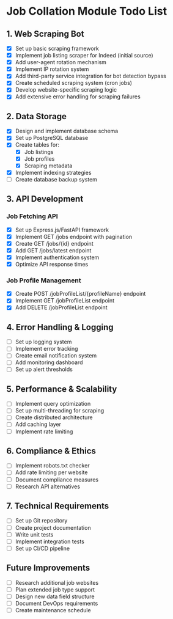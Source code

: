 # Job Collation Module Todo List

## 1. Web Scraping Bot

- [x] Set up basic scraping framework
- [x] Implement job listing scraper for Indeed (initial source)
- [x] Add user-agent rotation mechanism
- [x] Implement IP rotation system
- [x] Add third-party service integration for bot detection bypass
- [x] Create scheduled scraping system (cron jobs)
- [x] Develop website-specific scraping logic
- [x] Add extensive error handling for scraping failures

## 2. Data Storage

- [x] Design and implement database schema
- [x] Set up PostgreSQL database
- [x] Create tables for:
  - [x] Job listings
  - [x] Job profiles
  - [x] Scraping metadata
- [x] Implement indexing strategies
- [ ] Create database backup system

## 3. API Development

### Job Fetching API

- [x] Set up Express.js/FastAPI framework
- [x] Implement GET /jobs endpoint with pagination
- [x] Create GET /jobs/{id} endpoint
- [x] Add GET /jobs/latest endpoint
- [x] Implement authentication system
- [x] Optimize API response times

### Job Profile Management

- [x] Create POST /jobProfileList/{profileName} endpoint
- [x] Implement GET /jobProfileList endpoint
- [x] Add DELETE /jobProfileList endpoint

## 4. Error Handling & Logging

- [ ] Set up logging system
- [ ] Implement error tracking
- [ ] Create email notification system
- [ ] Add monitoring dashboard
- [ ] Set up alert thresholds

## 5. Performance & Scalability

- [ ] Implement query optimization
- [ ] Set up multi-threading for scraping
- [ ] Create distributed architecture
- [ ] Add caching layer
- [ ] Implement rate limiting

## 6. Compliance & Ethics

- [ ] Implement robots.txt checker
- [ ] Add rate limiting per website
- [ ] Document compliance measures
- [ ] Research API alternatives

## 7. Technical Requirements

- [ ] Set up Git repository
- [ ] Create project documentation
- [ ] Write unit tests
- [ ] Implement integration tests
- [ ] Set up CI/CD pipeline

## Future Improvements

- [ ] Research additional job websites
- [ ] Plan extended job type support
- [ ] Design new data field structure
- [ ] Document DevOps requirements
- [ ] Create maintenance schedule
